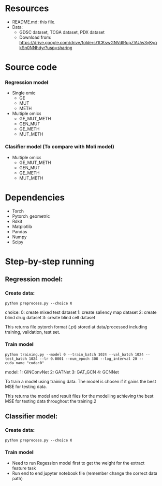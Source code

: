 # Resources
+ README.md: this file.
+ Data: 
    + GDSC dataset, TCGA dataset, PDX dataset
    + Download from: https://drive.google.com/drive/folders/1CKswGNVdlRupZIAUw3yKyqkSn0NNhdyr?usp=sharing
	
# Source code
### Regression model
+ Single omic
	+ GE
    + MUT
    + METH
+ Multiple omics
	+ GE_MUT_METH
	+ GEN_MUT
	+ GE_METH
    + MUT_METH
	
### Clasifier model (To compare with Moli model)
+ Multiple omics
	+ GE_MUT_METH
	+ GEN_MUT
	+ GE_METH
	+ MUT_METH
	
# Dependencies
+ Torch
+ Pytorch_geometric
+ Rdkit
+ Matplotlib
+ Pandas
+ Numpy
+ Scipy

# Step-by-step running
## Regression model:
### Create data:
`python preprocess.py --choice 0`

choice:       0: create mixed test dataset       1: create saliency map dataset       2: create blind drug dataset       3: create blind cell dataset

This returns file pytorch format (.pt) stored at data/processed including training, validation, test set.

### Train model
`python training.py --model 0 --train_batch 1024 --val_batch 1024 --test_batch 1024 --lr 0.0001 --num_epoch 300 --log_interval 20 --cuda_name "cuda:0"`

model:       1: GINConvNet       2: GATNet       3: GAT_GCN       4: GCNNet

To train a model using training data. The model is chosen if it gains the best MSE for testing data.

This returns the model and result files for the modelling achieving the best MSE for testing data throughout the training.2

## Classifier model:
### Create data:
`python preprocess.py --choice 0`
### Train model 
+ Need to run Regession model first to get the weight for the extract feature task
+ Run end to end jupyter notebook file (remember change the correct data path)



